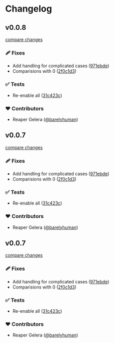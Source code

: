 # Changelog


## v0.0.8

[compare changes](https://github.com/dumbjs/pick/compare/v0.0.6...v0.0.8)

### 🩹 Fixes

- Add handling for complicated cases ([971ebde](https://github.com/dumbjs/pick/commit/971ebde))
- Comparisions with 0 ([2f0c1d3](https://github.com/dumbjs/pick/commit/2f0c1d3))

### ✅ Tests

- Re-enable all ([31c423c](https://github.com/dumbjs/pick/commit/31c423c))

### ❤️ Contributors

- Reaper Gelera ([@barelyhuman](http://github.com/barelyhuman))

## v0.0.7

[compare changes](https://github.com/dumbjs/pick/compare/v0.0.6...v0.0.7)

### 🩹 Fixes

- Add handling for complicated cases ([971ebde](https://github.com/dumbjs/pick/commit/971ebde))
- Comparisions with 0 ([2f0c1d3](https://github.com/dumbjs/pick/commit/2f0c1d3))

### ✅ Tests

- Re-enable all ([31c423c](https://github.com/dumbjs/pick/commit/31c423c))

### ❤️ Contributors

- Reaper Gelera ([@barelyhuman](http://github.com/barelyhuman))

## v0.0.7

[compare changes](https://github.com/dumbjs/pick/compare/v0.0.6...v0.0.7)

### 🩹 Fixes

- Add handling for complicated cases ([971ebde](https://github.com/dumbjs/pick/commit/971ebde))
- Comparisions with 0 ([2f0c1d3](https://github.com/dumbjs/pick/commit/2f0c1d3))

### ✅ Tests

- Re-enable all ([31c423c](https://github.com/dumbjs/pick/commit/31c423c))

### ❤️ Contributors

- Reaper Gelera ([@barelyhuman](http://github.com/barelyhuman))

